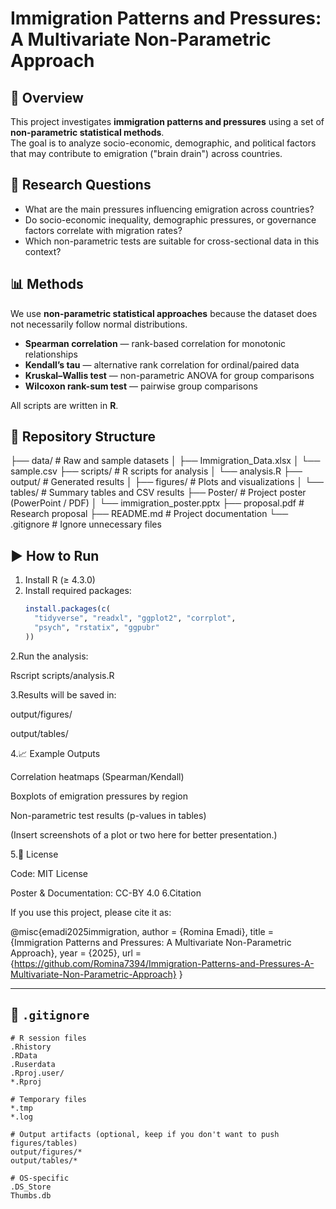 # Immigration Patterns and Pressures: A Multivariate Non-Parametric Approach

## 📌 Overview
This project investigates **immigration patterns and pressures** using a set of **non-parametric statistical methods**.  
The goal is to analyze socio-economic, demographic, and political factors that may contribute to emigration ("brain drain") across countries.

## 🎯 Research Questions
- What are the main pressures influencing emigration across countries?
- Do socio-economic inequality, demographic pressures, or governance factors correlate with migration rates?
- Which non-parametric tests are suitable for cross-sectional data in this context?

## 📊 Methods
We use **non-parametric statistical approaches** because the dataset does not necessarily follow normal distributions.

- **Spearman correlation** — rank-based correlation for monotonic relationships  
- **Kendall’s tau** — alternative rank correlation for ordinal/paired data  
- **Kruskal–Wallis test** — non-parametric ANOVA for group comparisons  
- **Wilcoxon rank-sum test** — pairwise group comparisons  

All scripts are written in **R**.

## 📂 Repository Structure
├── data/ # Raw and sample datasets
│ ├── Immigration_Data.xlsx
│ └── sample.csv
├── scripts/ # R scripts for analysis
│ └── analysis.R
├── output/ # Generated results
│ ├── figures/ # Plots and visualizations
│ └── tables/ # Summary tables and CSV results
├── Poster/ # Project poster (PowerPoint / PDF)
│ └── immigration_poster.pptx
├── proposal.pdf # Research proposal
├── README.md # Project documentation
└── .gitignore # Ignore unnecessary files

## ▶️ How to Run
1. Install R (≥ 4.3.0)  
2. Install required packages:
   ```r
   install.packages(c(
     "tidyverse", "readxl", "ggplot2", "corrplot", 
     "psych", "rstatix", "ggpubr"
   ))
2.Run the analysis:

Rscript scripts/analysis.R


3.Results will be saved in:

output/figures/

output/tables/

4.📈 Example Outputs

Correlation heatmaps (Spearman/Kendall)

Boxplots of emigration pressures by region

Non-parametric test results (p-values in tables)

(Insert screenshots of a plot or two here for better presentation.)

5.📜 License

Code: MIT License

Poster & Documentation: CC-BY 4.0
6.Citation

If you use this project, please cite it as:

@misc{emadi2025immigration,
  author = {Romina Emadi},
  title  = {Immigration Patterns and Pressures: A Multivariate Non-Parametric Approach},
  year   = {2025},
  url    = {https://github.com/Romina7394/Immigration-Patterns-and-Pressures-A-Multivariate-Non-Parametric-Approach}
}

---

## 📄 `.gitignore`

```gitignore
# R session files
.Rhistory
.RData
.Ruserdata
.Rproj.user/
*.Rproj

# Temporary files
*.tmp
*.log

# Output artifacts (optional, keep if you don't want to push figures/tables)
output/figures/*
output/tables/*

# OS-specific
.DS_Store
Thumbs.db
